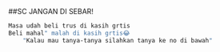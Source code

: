 ##SC JANGAN DI SEBAR!
```bash
Masa udah beli trus di kasih grtis
Beli mahal" malah di kasih grtis😂
    "Kalau mau tanya-tanya silahkan tanya ke no di bawah"
```
